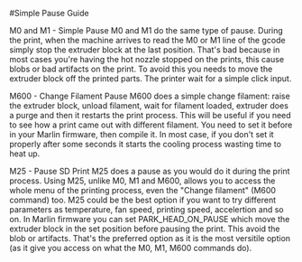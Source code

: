 #Simple Pause Guide

M0 and M1 - Simple Pause
M0 and M1 do the same type of pause. During the print, when the machine arrives to read the M0 or M1 line of the gcode simply stop the extruder block at the last position.
That's bad because in most cases you're having the hot nozzle stopped on the prints, this cause blobs or bad artifacts on the print. To avoid this you needs to move the extruder block off the printed parts.
The printer wait for a simple click input.

M600 - Change Filament Pause
M600 does a simple change filament: raise the extruder block, unload filament, wait for filament loaded, extruder does a purge and then it restarts the print process.
This will be useful if you need to see how a print came out with different filament.
You need to set it before in your Marlin firmware, then compile it. In most case, if you don't set it properly after some seconds it starts the cooling process wasting time to heat up.

M25 - Pause SD Print
M25 does a pause as you would do it during the print process. Using M25, unlike M0, M1 and M600, allows you to access the whole menu of the printing process, even the "Change filament" (M600 command) too.
M25 could be the best option if you want to try different parameters as temperature, fan speed, printing speed, accelertion and so on.
In Marlin firmware you can set PARK_HEAD_ON_PAUSE which move the extruder block in the set position before pausing the print. This avoid the blob or artifacts.
That's the preferred option as it is the most versitile option (as it give you access on what the M0, M1, M600 commands do).
